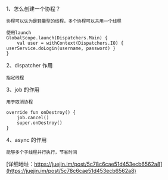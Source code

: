 
1、怎么创建一个协程？
```
协程可以认为是轻量型的线程，多个协程可以共用一个线程

使用launch
GlobalScope.launch(Dispatchers.Main) {
    val user = withContext(Dispatchers.IO) { userService.doLogin(username, password) }
}
```
2、dispatcher 作用
```
指定线程

```
3、job 的作用
```
用于取消协程

override fun onDestroy() {
    job.cancel()
    super.onDestroy()
}
```
4、async 的作用
```
能够多个子线程并行执行，节省时间
```
[详细地址：https://juejin.im/post/5c78c6cae51d453ecb6562a8](https://juejin.im/post/5c78c6cae51d453ecb6562a8)


